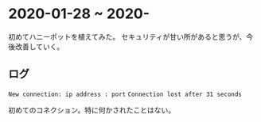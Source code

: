 # 2020-01-28 ~ 2020-
初めてハニーポットを植えてみた。
セキュリティが甘い所があると思うが、今後改善していく。

## ログ
`New connection: ip address : port`
`Connection lost after 31 seconds`

初めてのコネクション。特に何かされたことはない。
